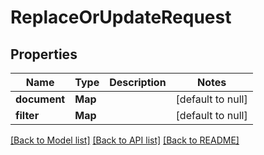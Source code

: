 # ReplaceOrUpdateRequest
## Properties

Name | Type | Description | Notes
------------ | ------------- | ------------- | -------------
**document** | **Map** |  | [default to null]
**filter** | **Map** |  | [default to null]

[[Back to Model list]](../README.md#documentation-for-models) [[Back to API list]](../README.md#documentation-for-api-endpoints) [[Back to README]](../README.md)

